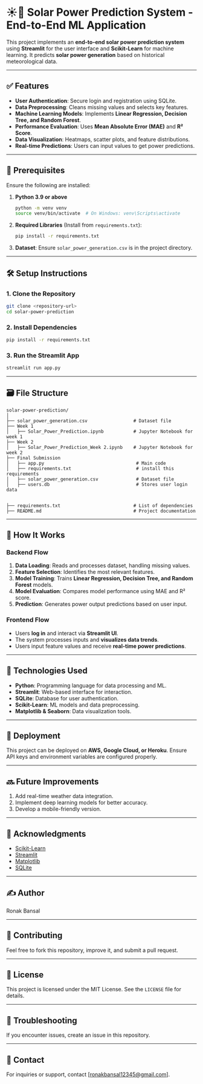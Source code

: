 # ☀️🔋 Solar Power Prediction System - End-to-End ML Application

This project implements an **end-to-end solar power prediction system** using **Streamlit** for the user interface and **Scikit-Learn** for machine learning. It predicts **solar power generation** based on historical meteorological data.

---

## ✅ Features

- **User Authentication**: Secure login and registration using SQLite.
- **Data Preprocessing**: Cleans missing values and selects key features.
- **Machine Learning Models**: Implements **Linear Regression, Decision Tree, and Random Forest**.
- **Performance Evaluation**: Uses **Mean Absolute Error (MAE)** and **R² Score**.
- **Data Visualization**: Heatmaps, scatter plots, and feature distributions.
- **Real-time Predictions**: Users can input values to get power predictions.

---

## 📜 Prerequisites

Ensure the following are installed:

1. **Python 3.9 or above**  
   ```sh
   python -m venv venv
   source venv/bin/activate  # On Windows: venv\Scripts\activate
   ```
2. **Required Libraries** (Install from `requirements.txt`):
   ```sh
   pip install -r requirements.txt
   ```
3. **Dataset**: Ensure `solar_power_generation.csv` is in the project directory.

---

## 🛠 Setup Instructions

### 1. Clone the Repository

```sh
git clone <repository-url>
cd solar-power-prediction
```

### 2. Install Dependencies

```sh
pip install -r requirements.txt
```

### 3. Run the Streamlit App

```sh
streamlit run app.py
```

---

## 🗃️ File Structure

```
solar-power-prediction/
│
├── solar_power_generation.csv                 # Dataset file
├── Week 1
│   ├── Solar_Power_Prediction.ipynb           # Jupyter Notebook for week 1
├── Week 2
│   ├── Solar_Power_Prediction_Week 2.ipynb    # Jupyter Notebook for week 2
├── Final Submission
│   ├── app.py                                  # Main code 
│   ├── requirements.txt                        # install this requirements
│   ├── solar_power_generation.csv              # Dataset file
│   ├── users.db                                # Stores user login data


├── requirements.txt                           # List of dependencies
├── README.md                                  # Project documentation
```

---

## 🤷 How It Works

### Backend Flow

1. **Data Loading**: Reads and processes dataset, handling missing values.
2. **Feature Selection**: Identifies the most relevant features.
3. **Model Training**: Trains **Linear Regression, Decision Tree, and Random Forest** models.
4. **Model Evaluation**: Compares model performance using MAE and R² score.
5. **Prediction**: Generates power output predictions based on user input.

### Frontend Flow

- Users **log in** and interact via **Streamlit UI**.
- The system processes inputs and **visualizes data trends**.
- Users input feature values and receive **real-time power predictions**.

---

## 🤖 Technologies Used

- **Python**: Programming language for data processing and ML.
- **Streamlit**: Web-based interface for interaction.
- **SQLite**: Database for user authentication.
- **Scikit-Learn**: ML models and data preprocessing.
- **Matplotlib & Seaborn**: Data visualization tools.

---

## 🚚 Deployment

This project can be deployed on **AWS, Google Cloud, or Heroku**. Ensure API keys and environment variables are configured properly.

---

## 🔜 Future Improvements

1. Add real-time weather data integration.
2. Implement deep learning models for better accuracy.
3. Develop a mobile-friendly version.

---

## 🤝 Acknowledgments

- [Scikit-Learn](https://scikit-learn.org/)
- [Streamlit](https://streamlit.io/)
- [Matplotlib](https://matplotlib.org/)
- [SQLite](https://www.sqlite.org/)

---

## ✍️ Author  
Ronak Bansal

---

## 🙌 Contributing  
Feel free to fork this repository, improve it, and submit a pull request.

---

## 📜 License

This project is licensed under the MIT License. See the `LICENSE` file for details.

---

## 🐛 Troubleshooting  
If you encounter issues, create an issue in this repository.

---

## 📧 Contact  
For inquiries or support, contact [ronakbansal12345@gmail.com].

